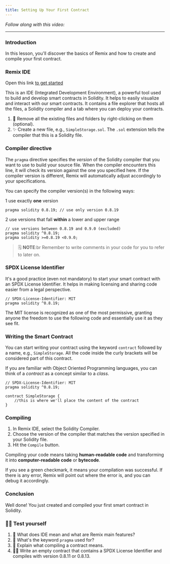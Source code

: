 ```yaml
---
title: Setting Up Your First Contract
---
```


_Follow along with this video:_

---

### Introduction

In this lesson, you'll discover the basics of Remix and how to create and compile your first contract.

### Remix IDE

Open this link [to get started](https://remix.ethereum.org/)

This is an IDE (Integrated Development Environment), a powerful tool used to build and develop smart contracts in Solidity. It helps to easily visualize and interact with our smart contracts. It contains a file explorer that hosts all the files, a Solidity compiler and a tab where you can deploy your contracts.

1. 🧹 Remove all the existing files and folders by right-clicking on them (optional).
2. ✨ Create a new file, e.g., `SimpleStorage.sol`. The `.sol` extension tells the compiler that this is a Solidity file.

### Compiler directive

The `pragma` directive specifies the _version_ of the Solidity compiler that you want to use to build your source file. When the compiler encounters this line, it will check its version against the one you specified here. If the compiler version is different, Remix will automatically adjust accordingly to your specifications.

You can specify the compiler version(s) in the following ways:

1 use exactly **one** version

```solidity
pragma solidity 0.8.19; // use only version 0.8.19
```

2 use versions that fall **within** a lower and upper range

```solidity
// use versions between 0.8.19 and 0.9.0 (excluded)
pragma solidity ^0.8.19;
pragma solidity >=0.8.19 <0.9.0;
```

> 🗒️ **NOTE**:br
> Remember to write comments in your code for you to refer to later on.

### SPDX License Identifier

It's a good practice (even not mandatory) to start your smart contract with an SPDX License Identifier. It helps in making licensing and sharing code easier from a legal perspective.

```solidity
// SPDX-License-Identifier: MIT
pragma solidity ^0.8.19;
```

The MIT license is recognized as one of the most permissive, granting anyone the freedom to use the following code and essentially use it as they see fit.

### Writing the Smart Contract

You can start writing your contract using the keyword `contract` followed by a name, e.g., `SimpleStorage`. All the code inside the curly brackets will be considered part of this contract.

If you are familiar with Object Oriented Programming languages, you can think of a _contract_ as a concept similar to a _class_.

```solidity
// SPDX-License-Identifier: MIT
pragma solidity ^0.8.19;

contract SimpleStorage {
    //this is where we'll place the content of the contract
}
```

### Compiling

1. In Remix IDE, select the Solidity Compiler.
2. Choose the version of the compiler that matches the version specified in your Solidity file.
3. Hit the `Compile` button.

Compiling your code means taking **human-readable code** and transforming it into **computer-readable code** or **bytecode**.

If you see a green checkmark, it means your compilation was successful. If there is any error, Remix will point out where the error is, and you can debug it accordingly.

### Conclusion

Well done! You just created and compiled your first smart contract in Solidity.

### 🧑‍💻 Test yourself

1. 📕 What does IDE mean and what are Remix main features?
2. 📕 What's the keyword `pragma` used for?
3. 📕 Explain what compiling a contract means.
4. 🧑‍💻 Write an empty contract that contains a SPDX License Identifier and compiles with version 0.8.11 or 0.8.13.

